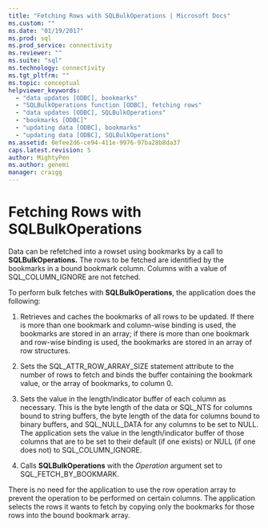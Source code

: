 ```yaml
---
title: "Fetching Rows with SQLBulkOperations | Microsoft Docs"
ms.custom: ""
ms.date: "01/19/2017"
ms.prod: sql
ms.prod_service: connectivity
ms.reviewer: ""
ms.suite: "sql"
ms.technology: connectivity
ms.tgt_pltfrm: ""
ms.topic: conceptual
helpviewer_keywords: 
  - "data updates [ODBC], bookmarks"
  - "SQLBulkOperations function [ODBC], fetching rows"
  - "data updates [ODBC], SQLBulkOperations"
  - "bookmarks [ODBC]"
  - "updating data [ODBC], bookmarks"
  - "updating data [ODBC], SQLBulkOperations"
ms.assetid: 0efee2d6-ce94-411e-9976-97ba28b8da37
caps.latest.revision: 5
author: MightyPen
ms.author: genemi
manager: craigg
---
```

# Fetching Rows with SQLBulkOperations
Data can be refetched into a rowset using bookmarks by a call to **SQLBulkOperations.** The rows to be fetched are identified by the bookmarks in a bound bookmark column. Columns with a value of SQL_COLUMN_IGNORE are not fetched.  
  
 To perform bulk fetches with **SQLBulkOperations**, the application does the following:  
  
1.  Retrieves and caches the bookmarks of all rows to be updated. If there is more than one bookmark and column-wise binding is used, the bookmarks are stored in an array; if there is more than one bookmark and row-wise binding is used, the bookmarks are stored in an array of row structures.  
  
2.  Sets the SQL_ATTR_ROW_ARRAY_SIZE statement attribute to the number of rows to fetch and binds the buffer containing the bookmark value, or the array of bookmarks, to column 0.  
  
3.  Sets the value in the length/indicator buffer of each column as necessary. This is the byte length of the data or SQL_NTS for columns bound to string buffers, the byte length of the data for columns bound to binary buffers, and SQL_NULL_DATA for any columns to be set to NULL. The application sets the value in the length/indicator buffer of those columns that are to be set to their default (if one exists) or NULL (if one does not) to SQL_COLUMN_IGNORE.  
  
4.  Calls **SQLBulkOperations** with the *Operation* argument set to SQL_FETCH_BY_BOOKMARK.  
  
 There is no need for the application to use the row operation array to prevent the operation to be performed on certain columns. The application selects the rows it wants to fetch by copying only the bookmarks for those rows into the bound bookmark array.
